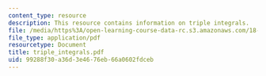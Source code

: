 ```yaml
---
content_type: resource
description: This resource contains information on triple integrals.
file: /media/https%3A/open-learning-course-data-rc.s3.amazonaws.com/18-02-multivariable-calculus-spring-2006/99288f30a36d3e4676eb66a0602fdceb_triple_integrals.pdf
file_type: application/pdf
resourcetype: Document
title: triple_integrals.pdf
uid: 99288f30-a36d-3e46-76eb-66a0602fdceb
---
```

